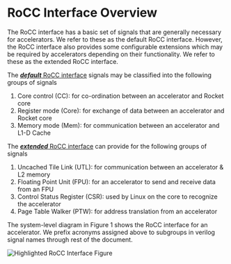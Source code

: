 # RoCC Interface Overview

The RoCC interface has a basic set of signals that are generally necessary for accelerators.
We refer to these as the default RoCC interface.
However, the RoCC interface also provides some configurable extensions which may be required by accelerators depending on their functionality.
We refer to these as the extended RoCC interface.

The [***default*** RoCC interface](./interface/default.md) signals may be classified into the following groups of signals
  1. Core control (CC): for co-ordination between an accelerator and Rocket core
  2. Register mode (Core): for exchange of data between an accelerator and Rocket core
  3. Memory mode (Mem): for communication between an accelerator and L1-D Cache

The [***extended*** RoCC interface](./interface/extended.md) can provide for the following groups of signals
  1. Uncached Tile Link (UTL): for communication between an accelerator & L2 memory
  2. Floating Point Unit (FPU): for an accelerator to send and receive data from an FPU
  3. Control Status Register (CSR): used by Linux on the core to recognize the accelerator
  4. Page Table Walker (PTW): for address translation from an accelerator

The system-level diagram in Figure 1 shows the RoCC interface for an accelerator.
We prefix acronyms assigned above to subgroups in verilog signal names through rest of the document.

![Highlighted RoCC Interface Figure](images/highlight-rocc-interface.svg)
